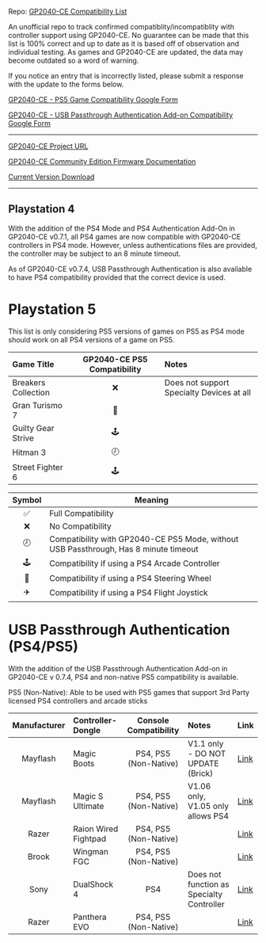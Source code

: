 Repo: [GP2040-CE Compatibility List](https://github.com/InfraredAces/GP2040-CE-Compatibility-List)

An unofficial repo to track confirmed compatiblity/incompatiblity with controller support using GP2040-CE. No guarantee can be made that this list is 100% correct and up to date as it is based off of observation and individual testing. As games and GP2040-CE are updated, the data may become outdated so a word of warning.

If you notice an entry that is incorrectly listed, please submit a response with the update to the forms below.

[GP2040-CE - PS5 Game Compatibility Google Form](https://forms.gle/5G8N6FiZHyZYVgox6)

[GP2040-CE - USB Passthrough Authentication Add-on Compatibility Google Form](https://forms.gle/9SeHYNZwP9sDN49g7)

---

[GP2040-CE Project URL](https://github.com/OpenStickCommunity/GP2040-CE)

[GP2040-CE Community Edition Firmware Documentation](https://gp2040-ce.info/#/)

[Current Version Download](https://gp2040-ce.info/#/download)

---
## Playstation 4

With the addition of the PS4 Mode and PS4 Authentication Add-On in GP2040-CE v0.7.1, all PS4 games are now compatible with GP2040-CE controllers in PS4 mode. However, unless authentications files are provided, the controller may be subject to an 8 minute timeout.

As of GP2040-CE v0.7.4, USB Passthrough Authentication is also available to have PS4 compatibility provided that the correct device is used.

# Playstation 5

This list is only considering PS5 versions of games on PS5 as PS4 mode should work on all PS4 versions of a game on PS5.

| Game Title          |  GP2040-CE PS5 Compatibility  | Notes                                     |
|:--------------------|:-----------------------------:|:------------------------------------------|
| Breakers Collection |               ❌               | Does not support Specialty Devices at all |
| Gran Turismo 7      |               🚗               |                                           |
| Guilty Gear Strive  |              🕹️               |                                           |
| Hitman 3            |               🕗               |                                           |
| Street Fighter 6    |              🕹️               |                                           |

| Symbol | Meaning                                                     |
|:------:|-------------------------------------------------------------|
|    ✅   | Full Compatibility                                          |
|    ❌   | No Compatibility                                            |
|    🕗   | Compatibility with GP2040-CE PS5 Mode, without USB Passthrough, Has 8 minute timeout |
|    🕹️   | Compatibility if using a PS4 Arcade Controller              |
|    🚗   | Compatibility if using a PS4 Steering Wheel                 |
|    ✈️   | Compatibility if using a PS4 Flight Joystick                |

# USB Passthrough Authentication (PS4/PS5)

With the addition of the USB Passthrough Authentication Add-on in GP2040-CE v 0.7.4, PS4 and non-native PS5 compatibility is available.

PS5 (Non-Native): Able to be used with PS5 games that support 3rd Party licensed PS4 controllers and arcade sticks

|  Manufacturer  | Controller-Dongle    |  Console Compatibility  | Notes                                     | Link                                                 |
|:--------------:|:---------------------|:-----------------------:|:------------------------------------------|:-----------------------------------------------------|
|    Mayflash    | Magic Boots          |  PS4, PS5 (Non-Native)  | V1.1 only - DO NOT UPDATE (Brick)         | [Link](https://www.mayflash.com/product/MAGPS4.html) |
|    Mayflash    | Magic S Ultimate     |  PS4, PS5 (Non-Native)  | V1.06 only, V1.05 only allows PS4         | [Link](https://www.mayflash.com/product/MAGPS4.html) |
|     Razer      | Raion Wired Fightpad |  PS4, PS5 (Non-Native)  |                                           | [Link](https://www.mayflash.com/product/MAGPS4.html) |
|     Brook      | Wingman FGC          |  PS4, PS5 (Non-Native)  |                                           | [Link](https://www.mayflash.com/product/MAGPS4.html) |
|      Sony      | DualShock 4          |           PS4           | Does not function as Specialty Controller | [Link](https://www.mayflash.com/product/MAGPS4.html) |
|     Razer      | Panthera EVO         |  PS4, PS5 (Non-Native)  |                                           | [Link](https://www.mayflash.com/product/MAGPS4.html) |
